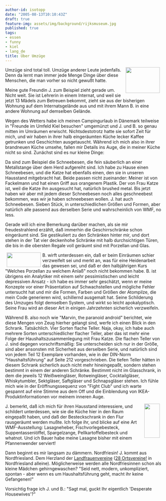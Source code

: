 ```yaml
---
author-id: isotopp
date: "2005-08-13T10:10:43Z"
draft: true
feature-img: assets/img/background/rijksmuseum.jpg
published: true
tags:
- essen
- funny
- kiel
- lang_de
title: Über Umzüge
---
```

<a href='/uploads/wmf.jpg'><img width='110' height='83' border='0' hspace='5' align='right' src='/uploads/wmf.serendipityThumb.jpg' alt='' /></a> Umzüge sind total toll. Umzüge anderer Leute jedenfalls. Denn da lernt man immer jede Menge Dinge über diese Menschen, die man vorher so nicht gewußt hatte.

Meine gute Freundin J. zum Beispiel zieht gerade um. Nicht weit. Sie ist Lehrerin in einem Internat, und weil sie jetzt 13 Mädels zum Betreuen bekommt, zieht sie aus der bisherigen Wohnung auf dem Internatsgelände aus und mit ihrem Mann B. in eine andere Wohnung auf demselben Gelände.

Wegen des Wetters habe ich meinen Campingurlaub in Dänemark teilweise in "Freunde im Umfeld Kiel besuchen" umgemünzt und J. und B. so genau mitten im Umräumen erwischt. Nichtsdestotrotz hatte sie sofort Zeit für mich, und wir haben in ihrer halb eingeräumten Küche lecker Kaffee getrunken und Geschichten ausgetauscht. Während ich mich also in ihrer brandneuen Küche umsehe, fallen mir Details ins Auge, die in meiner Küche nicht so sind. Zunächst sind es nur kleine Dinge:
<br clear='all' />

Da sind zum Beispiel die Schneebesen, die fein säuberlich an einer Metallstange über dem Herd aufgereiht sind. Ich habe zu Hause einen Schneebesen, und die Katze hat ebenfalls einen, den sie in unseren Hausstand mitgebracht hat. Beide passen nicht zueinander: Meiner ist von Fackelmann und hat einen Griff aus orangenem Plastik. Der von Frau Katze ist, weil die Katze ihn ausgesucht hat, natürlich brushed metal. Bis jetzt haben wir aber mit jedem dieser Schneebesen noch alles geschneebest bekommen, was wir je haben schneebesen wollen. J. hat auch Schneebesen. Sieben Stück, in unterschiedlichen Größen und Formen, aber natürlich alle passend aus derselben Serie und wahrscheinlich von WMF, no less.

Gerade will ich eine Bemerkung darüber machen, als sie mir freudestrahlend erzählt, daß immerhin die Geschirrschränke schon eingeräumt sind. Sie gestikuliert zu den Schränken hinter mir, und dort stehen in der Tat vier deckenhohe Schränke mit halb durchsichtigen Türen, die bis in die obersten Regale voll geräumt sind mit Porzellan und Glas. 

<a href='/uploads/gemueseloeffel.jpg'><img width='110' height='47' border='0' hspace='5' align='left' src='/uploads/gemueseloeffel.serendipityThumb.jpg' alt='' /></a> B. wirft unterdessen ein, daß er beim Einräumen schier verzweifelt sei und merkt an, was für eine Heidenarbeit das gewesen sei, und daß er den halbjährigen Kurs "Welches Porzellan zu welchem Anlaß" noch nicht bekommen habe. B. ist übrigens ein Analytiker mit einem sehr pessimistischen und leicht depressiven Ansatz - ich habe es immer sehr geschätzt, wenn er meine Konzepte vor einer Präsentation auf Schwachstellen und mögliche Fehler untersucht hat und mir die Formen, Farben und Größen der Atompilze, die mein Code generieren wird, schillernd ausgemalt hat. Seine Schilderung des Umzuges folgt demselben System, und wirkt so leicht apokalyptisch. Seine Frau wird an dieser Art in einigen Jahrzehnten sicherlich verzweifeln.

Während B. also noch wie "Marvin, the paranoid android" berichtet, wie diese Mengen von Zeug hierher gelangt sind, werfe ich einen Blick in den Schrank. Tatsächlich. Vier Sorten flache Teller. Naja, okay, ich habe auch mehrere Sorten unterschiedlicher flacher Teller, aber das ist mehr eine Folge der Haushaltszusammenlegung mit Frau Katze. Die flachen Teller von J. sind dagegen vorschriftsmäßig: Sie unterscheiden sich nur in der Größe, sind aber ansonsten mit Sicherheit aus derselben Serie, und natürlich sind von jedem Teil 12 Exemplare vorhanden, wie in der DIN-Norm "Haushaltsführung" auf Seite 212 vorgeschrieben. Die tiefen Teller hätten in diesem Schrank  sicherlich auch nicht mehr hineingepaßt, sondern stehen bestimmt in einem der anderen Schränke. Bestimmt nicht im Glasschrank, in dem die jeweils 12 Weißweingläser,  Rotweingläser,  Cocktailgläser,  Whiskytumbler,  Sektgläser, Saftgläser und Schnapsgläser stehen. Ich fühle mich wie in der Eröffnungssequenz von "Fight Club" und ich warte gespannt auf eine Stimme aus dem Off und die Einblendung von IKEA-Produktinformationen vor meinem inneren Auge.

<a href='/uploads/lasagneheber.jpg'><img width='50' height='110' border='0' hspace='5' align='right' src='/uploads/lasagneheber.serendipityThumb.jpg' alt='' /></a> J. bemerkt, daß ich mich für ihren Hausstand interessiere, und schildert unterdessen, wie sie die Küche hier in den Raum eingepaßt haben, und daß der Besteckschrank in den Flur rausgeräumt werden mußte. Ich folge ihr, und blicke auf eine Art WMF-Ausstellung: Lasagneheber, Fischvorlegebesteck, Suppentassenlöffel, Spargelzange, Pellkartoffelbesteck und whatnot. Und ich Bauer habe meine Lasagne bisher mit einem Pfannenwender serviert!

Dann beginnt es mir langsam zu dämmern. Nordfriesin! J. kommt aus Nordfriesland. Dem Herzland der <a href="http://www.landfrauen.info/">Landfrauenvereine</a> (<a href="http://www.klfv-nf.de/ortsvereine.htm">28 Ortsvereine!</a> in Nordfriesland alleine). Möglicherweise werden alle Nordfriesinnen schon als kleine Mädchen gehirngewaschen? "Seid nett, modern, unkompliziert, spontan - aber wenn es um Haushaltsführung geht, macht ihr keine Gefangenen!"

Vorsichtig frage ich J. und B.: "Sagt mal, guckt Ihr eigentlich 'Desperate Housewives'?"
